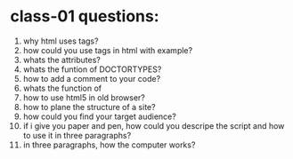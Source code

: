 # class-01 questions:
1. why html uses tags?
1. how could you use tags in html with example?
1. whats the attributes?
1. whats the funtion of DOCTORTYPES?
1. how to add a comment to your code?
1. whats the function of <meta>
1. how to use html5 in old browser?
1. how to plane the structure of a site?
1. how could you find your target audience?
1. if i give you paper and pen, how could you descripe the script and how to use it in three paragraphs?
1. in three paragraphs, how the computer works?
